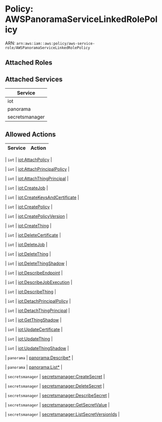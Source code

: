 # Policy: AWSPanoramaServiceLinkedRolePolicy

ARN: `arn:aws:iam::aws:policy/aws-service-role/AWSPanoramaServiceLinkedRolePolicy`

## Attached Roles

## Attached Services

| Service |
|---------|
| iot |
| panorama |
| secretsmanager |

## Allowed Actions

| Service | Action |
|:-------:|--------|

| `iot` | [iot:AttachPolicy](../actions.md#iot:attachpolicy) |

| `iot` | [iot:AttachPrincipalPolicy](../actions.md#iot:attachprincipalpolicy) |

| `iot` | [iot:AttachThingPrincipal](../actions.md#iot:attachthingprincipal) |

| `iot` | [iot:CreateJob](../actions.md#iot:createjob) |

| `iot` | [iot:CreateKeysAndCertificate](../actions.md#iot:createkeysandcertificate) |

| `iot` | [iot:CreatePolicy](../actions.md#iot:createpolicy) |

| `iot` | [iot:CreatePolicyVersion](../actions.md#iot:createpolicyversion) |

| `iot` | [iot:CreateThing](../actions.md#iot:creatething) |

| `iot` | [iot:DeleteCertificate](../actions.md#iot:deletecertificate) |

| `iot` | [iot:DeleteJob](../actions.md#iot:deletejob) |

| `iot` | [iot:DeleteThing](../actions.md#iot:deletething) |

| `iot` | [iot:DeleteThingShadow](../actions.md#iot:deletethingshadow) |

| `iot` | [iot:DescribeEndpoint](../actions.md#iot:describeendpoint) |

| `iot` | [iot:DescribeJobExecution](../actions.md#iot:describejobexecution) |

| `iot` | [iot:DescribeThing](../actions.md#iot:describething) |

| `iot` | [iot:DetachPrincipalPolicy](../actions.md#iot:detachprincipalpolicy) |

| `iot` | [iot:DetachThingPrincipal](../actions.md#iot:detachthingprincipal) |

| `iot` | [iot:GetThingShadow](../actions.md#iot:getthingshadow) |

| `iot` | [iot:UpdateCertificate](../actions.md#iot:updatecertificate) |

| `iot` | [iot:UpdateThing](../actions.md#iot:updatething) |

| `iot` | [iot:UpdateThingShadow](../actions.md#iot:updatethingshadow) |

| `panorama` | [panorama:Describe*](../actions.md#panorama:describeall) |

| `panorama` | [panorama:List*](../actions.md#panorama:listall) |

| `secretsmanager` | [secretsmanager:CreateSecret](../actions.md#secretsmanager:createsecret) |

| `secretsmanager` | [secretsmanager:DeleteSecret](../actions.md#secretsmanager:deletesecret) |

| `secretsmanager` | [secretsmanager:DescribeSecret](../actions.md#secretsmanager:describesecret) |

| `secretsmanager` | [secretsmanager:GetSecretValue](../actions.md#secretsmanager:getsecretvalue) |

| `secretsmanager` | [secretsmanager:ListSecretVersionIds](../actions.md#secretsmanager:listsecretversionids) |

